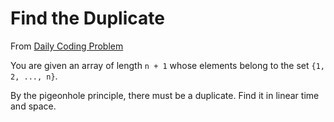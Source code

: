 # Find the Duplicate
From [Daily Coding Problem](https://www.dailycodingproblem.com/)

You are given an array of length `n + 1` whose elements belong to the set `{1, 2, ..., n}`.

By the pigeonhole principle, there must be a duplicate. Find it in linear time and space.